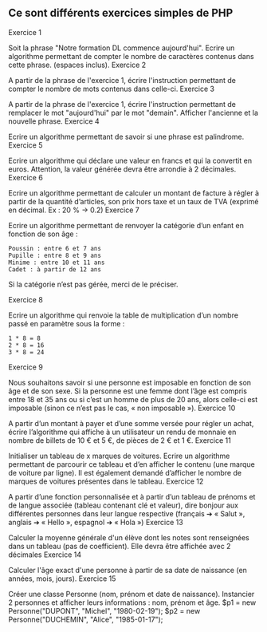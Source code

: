 

## Ce sont différents exercices simples de PHP

Exercice 1

Soit la phrase "Notre formation DL commence aujourd'hui".
Ecrire un algorithme permettant de compter le nombre de caractères contenus dans cette phrase. (espaces inclus).
Exercice 2

A partir de la phrase de l'exercice 1, écrire l'instruction permettant de compter le nombre de mots contenus dans celle-ci.
Exercice 3

A partir de la phrase de l'exercice 1, écrire l'instruction permettant de remplacer le mot "aujourd'hui" par le mot "demain". Afficher l'ancienne et la nouvelle phrase.
Exercice 4

Ecrire un algorithme permettant de savoir si une phrase est palindrome.
Exercice 5

Ecrire un algorithme qui déclare une valeur en francs et qui la convertit en euros.
Attention, la valeur générée devra être arrondie à 2 décimales.
Exercice 6

Ecrire un algorithme permettant de calculer un montant de facture à régler à partir de la quantité
d’articles, son prix hors taxe et un taux de TVA (exprimé en décimal. Ex : 20 % -> 0.2)
Exercice 7

Ecrire un algorithme permettant de renvoyer la catégorie d’un enfant en fonction de son âge :

    Poussin : entre 6 et 7 ans
    Pupille : entre 8 et 9 ans
    Minime : entre 10 et 11 ans
    Cadet : à partir de 12 ans

Si la catégorie n’est pas gérée, merci de le préciser.

Exercice 8

Ecrire un algorithme qui renvoie la table de multiplication d’un nombre passé en paramètre sous la forme :

    1 * 8 = 8
    2 * 8 = 16
    3 * 8 = 24

Exercice 9

Nous souhaitons savoir si une personne est imposable en fonction de son âge et de son sexe.
Si la personne est une femme dont l’âge est compris entre 18 et 35 ans ou si c’est un homme de plus de 20 ans, alors celle-ci est imposable (sinon ce n’est pas le cas, « non imposable »).
Exercice 10

A partir d’un montant à payer et d’une somme versée pour régler un achat, écrire l’algorithme qui affiche à un utilisateur un rendu de monnaie en nombre de billets de 10 € et 5 €, de pièces de 2 € et 1 €.
Exercice 11

Initialiser un tableau de x marques de voitures. Ecrire un algorithme permettant de parcourir ce tableau et d’en afficher le contenu (une marque de voiture par ligne). Il est également demandé d’afficher le nombre de marques de voitures présentes dans le tableau.
Exercice 12

A partir d’une fonction personnalisée et à partir d’un tableau de prénoms et de langue associée (tableau contenant clé et valeur), dire bonjour aux différentes personnes dans leur langue respective (français ➔ « Salut », anglais ➔ « Hello », espagnol ➔ « Hola »)
Exercice 13

Calculer la moyenne générale d'un élève dont les notes sont renseignées dans un tableau (pas de coefficient). Elle devra être affichée avec 2 décimales
Exercice 14

Calculer l'âge exact d'une personne à partir de sa date de naissance (en années, mois, jours).
Exercice 15

Créer une classe Personne (nom, prénom et date de naissance). Instancier 2 personnes et afficher leurs informations : nom, prénom et âge.
$p1 = new Personne("DUPONT", "Michel", "1980-02-19");
$p2 = new Personne("DUCHEMIN", "Alice", "1985-01-17"); 
